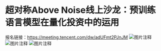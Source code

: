 # 超对称Above Noise线上沙龙：预训练语言模型在量化投资中的运用

报名链接：https://meeting.tencent.com/dw/adUFmt2PJnJM
![图片注释](http://storage-uqer.datayes.com/625c105c7399a60166648d78/a908ed60-08b3-11ed-bd9b-0242ac140002)
![图片注释](http://storage-uqer.datayes.com/625c105c7399a60166648d78/ae7f4730-08b3-11ed-99dd-0242ac140002)
![图片注释](http://storage-uqer.datayes.com/625c105c7399a60166648d78/b37b47b6-08b3-11ed-99dd-0242ac140002)